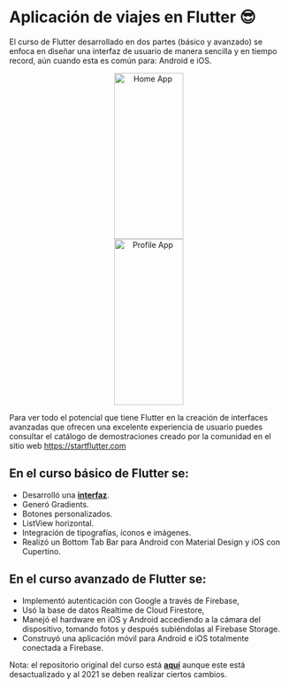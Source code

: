 # Aplicación de viajes en Flutter :sunglasses:

El curso de Flutter desarrollado en dos partes (básico y avanzado) se enfoca en diseñar una interfaz de usuario de manera sencilla y en tiempo record, aún cuando esta es común para: Android e iOS.

<p align="center"><img height="300" width="125" alt="Home App" src="https://github.com/yasmani08/Aplicacion-de-viaje-Curso-flutter-Plartzi/blob/master/CAPTURA_1.PNG" hspace="100">                              <img height="300" width="125" alt="Profile App" src="https://github.com/yasmani08/Aplicacion-de-viaje-Curso-flutter-Plartzi/blob/master/CAPTURA_2.PNG" hspace="100"></p>

Para ver todo el potencial que tiene Flutter en la creación de interfaces avanzadas que ofrecen una excelente experiencia de usuario puedes consultar el catálogo de demostraciones creado por la comunidad en el sitio web https://startflutter.com

## En el curso básico de Flutter se:

- Desarrolló una [**interfaz**](uplabs.com "interfaz").
- Generó Gradients.
- Botones personalizados.
- ListView horizontal.
- Integración de tipografías, íconos e imágenes.
- Realizó un Bottom Tab Bar para Android con Material Design y iOS con Cupertino.

## En el curso avanzado de Flutter se:

- Implementó autenticación con Google a través de Firebase, 
- Usó la base de datos Realtime de Cloud Firestore, 
- Manejó el hardware en iOS y Android accediendo a la cámara del dispositivo, tomando fotos y después subiéndolas al Firebase Storage. 
- Construyó una aplicación móvil para Android e iOS totalmente conectada a Firebase.

Nota: el repositorio original del curso está [**aquí**](https://github.com/anncode1/Curso-de-Flutter-Avanzado-en-Platzi/tree/29.ManageImageFirebaseStorage "aquí") aunque este está desactualizado y al 2021 se deben realizar ciertos cambios. 

